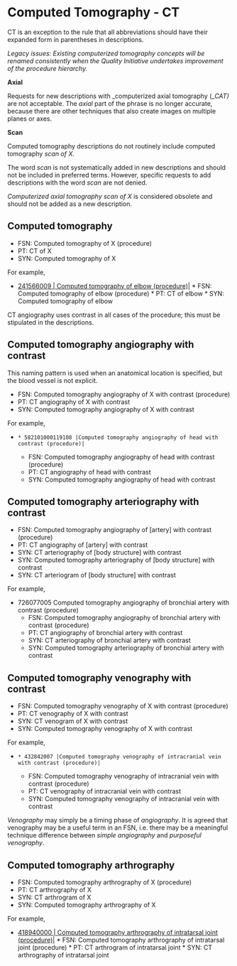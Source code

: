 # Computed Tomography - CT

CT is an exception to the rule that all abbreviations should have their expanded form in parentheses in descriptions.

  

_Legacy issues: Existing computerized tomography concepts will be renamed consistently when the Quality Initiative undertakes improvement of the procedure hierarchy._

**Axial**

Requests for new descriptions with _computerized axial tomography (__CAT)_ are not acceptable. The  _axial_ part of the phrase is no longer accurate, because there are other techniques that also create images on multiple planes or axes. 

**Scan**

Computed tomography descriptions do not routinely include computed tomography _scan of X._

The word  _scan_ is not systematically added in new descriptions and should not be included in preferred terms. However, specific requests to add descriptions with the word  _scan_ are not denied. 

 _Computerized axial tomography scan_ _of X_ is considered obsolete and should not be added as a new description. 

## Computed tomography

  * FSN: Computed tomography of X (procedure)
  * PT: CT of X
  * SYN: Computed tomography of X

For example,

* [ 241566009 | Computed tomography of elbow (procedure)|](http://snomed.info/id/241566009 "241566009 | Computed tomography of elbow \(procedure\) |")
      * FSN:  Computed tomography of elbow (procedure)
      * PT: CT of elbow
      * SYN: Computed tomography of elbow

CT angiography uses contrast in all cases of the procedure; this must be stipulated in the descriptions.

## Computed tomography angiography with contrast

This naming pattern is used when an anatomical location is specified, but the blood vessel is not explicit. 

  * FSN: Computed tomography angiography of X with contrast (procedure)
  * PT: CT angiography of X with contrast
  * SYN: Computed tomography angiography of X with contrast

For example,

  *     * 582101000119108 |Computed tomography angiography of head with contrast (procedure)|
      * FSN: Computed tomography angiography of head with contrast (procedure)
      * PT: CT angiography of head with contrast 
      * SYN: Computed tomography angiography of head with contrast 

## Computed tomography arteriography with contrast

  * FSN: Computed tomography angiography of [artery] with contrast (procedure)
  * PT: CT angiography of [artery] with contrast
  * SYN: CT arteriography of [body structure] with contrast
  * SYN: Computed tomography arteriography of [body structure] with contrast
  * SYN: CT arteriogram of [body structure] with contrast

For example,

  * 726077005 Computed tomography angiography of bronchial artery with contrast (procedure)
    * FSN: Computed tomography angiography of bronchial artery with contrast (procedure)
    * PT: CT angiography of bronchial artery with contrast
    * SYN: CT arteriography of bronchial artery with contrast
    * SYN: Computed tomography arteriography of bronchial artery with contrast

## Computed tomography venography with contrast 

  * FSN: Computed tomography venography of X with contrast (procedure)
  * PT: CT venography of X with contrast 
  * SYN: CT venogram of X with contrast 
  * SYN: Computed tomography venography of X with contrast 

For example,

  *     * 432842007 |Computed tomography venography of intracranial vein with contrast (procedure)|
      * FSN: Computed tomography venography of intracranial vein with contrast (procedure)
      * PT: CT venography of intracranial vein with contrast
      * SYN: Computed tomography venography of intracranial vein with contrast

 _Venography_ may simply be a timing phase of _angiography_. It is agreed that venography may be a useful term in an FSN, i.e. there may be a meaningful technique difference between _simple angiography_ and _purposeful venography_.

## Computed tomography arthrography 

  * FSN: Computed tomography arthrography of X (procedure)
  * PT: CT arthrography of X
  * SYN: CT arthrogram of X
  * SYN: Computed tomography arthrography of X

For example,

* [ 418940000 | Computed tomography arthrography of intratarsal joint (procedure)|](http://snomed.info/id/418940000 "418940000 | Computed tomography arthrography of intratarsal joint \(procedure\) |")
      * FSN: Computed tomography arthrography of intratarsal joint (procedure)
      * PT: CT arthrogram of intratarsal joint 
      * SYN: CT arthrography of intratarsal joint

